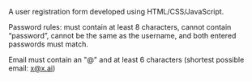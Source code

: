 A user registration form developed using HTML/CSS/JavaScript.

Password rules: must contain at least 8 characters, cannot contain “password”, cannot be the same as the username, and both entered passwords must match.

Email must contain an "@" and at least 6 characters (shortest possible email: x@x.ai)
